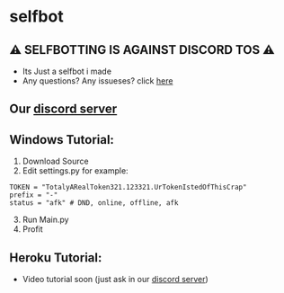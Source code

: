 # selfbot

## ⚠️ SELFBOTTING IS AGAINST DISCORD TOS ⚠️

-   Its Just a selfbot i made
-   Any questions? Any issueses? click [here](https://github.com/AshKetchumPL/selfbot/issues)

## Our [discord server](https://discord.gg/jCN8JH5EMb/)

## Windows Tutorial:

1.  Download Source
2.  Edit settings.py for example:

```
TOKEN = "TotalyARealToken321.123321.UrTokenIstedOfThisCrap"
prefix = "-"
status = "afk" # DND, online, offline, afk
```

3.  Run Main.py
4.  Profit

## Heroku Tutorial:

-   Video tutorial soon (just ask in our [discord server](https://discord.gg/jCN8JH5EMb/))
